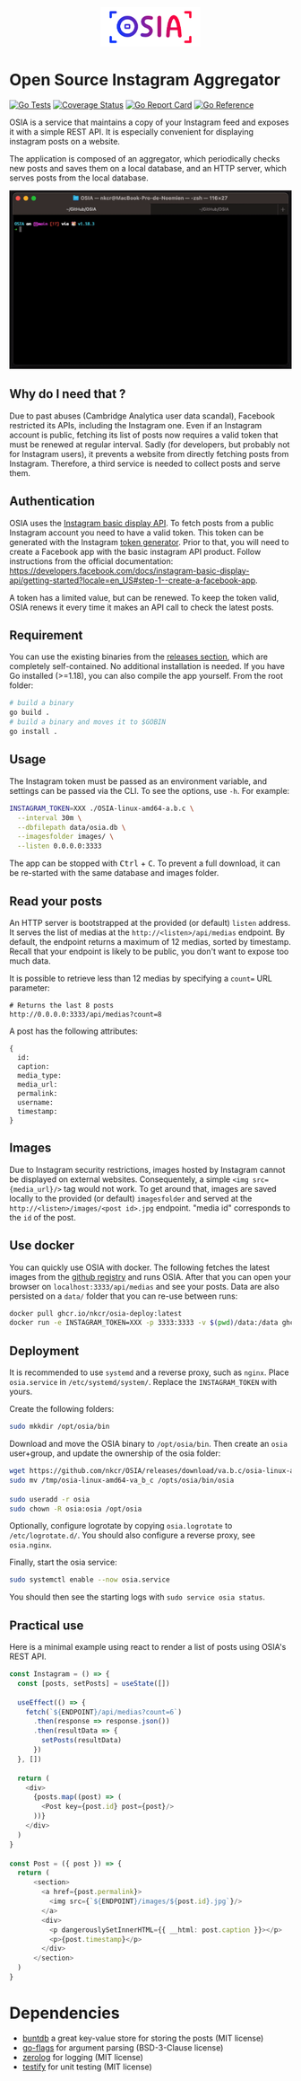 <div align="center">
<img width="180" src=".assets/logo.jpg"/>
</div>

# Open Source Instagram Aggregator

[![Go Tests](https://github.com/nkcr/OSIA/actions/workflows/go.yml/badge.svg)](https://github.com/nkcr/OSIA/actions/workflows/go.yml)
[![Coverage Status](https://coveralls.io/repos/github/nkcr/OSIA/badge.svg?branch=main)](https://coveralls.io/github/nkcr/OSIA?branch=main)
[![Go Report Card](https://goreportcard.com/badge/github.com/nkcr/OSIA)](https://goreportcard.com/report/github.com/nkcr/OSIA)
[![Go Reference](https://pkg.go.dev/badge/github.com/nkcr/OSIA.svg)](https://pkg.go.dev/github.com/nkcr/OSIA)

OSIA is a service that maintains a copy of your Instagram feed and exposes it
with a simple REST API. It is especially convenient for displaying instagram
posts on a website.

The application is composed of an aggregator, which periodically checks new
posts and saves them on a local database, and an HTTP server, which serves posts
from the local database. 

<div align="center">

![demo](.assets/OSIA-demo.gif)

</div>

## Why do I need that ?

Due to past abuses (Cambridge Analytica user data scandal), Facebook restricted
its APIs, including the Instagram one. Even if an Instagram account is public,
fetching its list of posts now requires a valid token that must be renewed at
regular interval. Sadly (for developers, but probably not for Instagram users),
it prevents a website from directly fetching posts from Instagram. Therefore, a
third service is needed to collect posts and serve them.

## Authentication

OSIA uses the [Instagram basic display
API](https://developers.facebook.com/docs/instagram-basic-display-api/). To
fetch posts from a public Instagram account you need to have a valid token. This
token can be generated with the Instagram [token
generator](https://developers.facebook.com/docs/instagram-basic-display-api/overview?locale=en_US#user-token-generator).
Prior to that, you will need to create a Facebook app with the basic instagram
API product. Follow instructions from the official documentation:
https://developers.facebook.com/docs/instagram-basic-display-api/getting-started?locale=en_US#step-1--create-a-facebook-app.

A token has a limited value, but can be renewed. To keep the token valid, OSIA
renews it every time it makes an API call to check the latest posts.

## Requirement

You can use the existing binaries from the [releases
section](https://github.com/nkcr/OSIA/releases), which are completely
self-contained. No additional installation is needed. If you have Go installed
(>=1.18), you can also compile the app yourself. From the root folder:

```sh
# build a binary
go build .
# build a binary and moves it to $GOBIN
go install .
```

## Usage

The Instagram token must be passed as an environment variable, and settings can
be passed via the CLI. To see the options, use `-h`. For example:

```sh
INSTAGRAM_TOKEN=XXX ./OSIA-linux-amd64-a.b.c \
  --interval 30m \
  --dbfilepath data/osia.db \
  --imagesfolder images/ \
  --listen 0.0.0.0:3333
```

The app can be stopped with <kbd>Ctrl</kbd> + <kbd>C</kbd>. To prevent a full
download, it can be re-started with the same database and images folder.

## Read your posts

An HTTP server is bootstrapped at the provided (or default) `listen` address. It
serves the list of medias at the `http://<listen>/api/medias` endpoint. By
default, the endpoint returns a maximum of 12 medias, sorted by timestamp.
Recall that your endpoint is likely to be public, you don't want to expose too
much data.

It is possible to retrieve less than 12 medias by specifying a `count=` URL
parameter:

```
# Returns the last 8 posts
http://0.0.0.0:3333/api/medias?count=8
```

A post has the following attributes:

```
{
  id:
  caption:
  media_type:
  media_url:
  permalink:
  username:
  timestamp:
}
```

## Images

Due to Instagram security restrictions, images hosted by Instagram cannot be
displayed on external websites. Consequentely, a simple `<img src={media_url}/>`
tag would not work. To get around that, images are saved locally to the provided
(or default) `imagesfolder` and served at the `http://<listen>/images/<post
id>.jpg` endpoint. "media id" corresponds to the `id` of the post.

## Use docker

You can quickly use OSIA with docker. The following fetches the latest images
from the [github
registry](https://github.com/nkcr/OSIA/pkgs/container/osia-deploy) and runs
OSIA. After that you can open your browser on `localhost:3333/api/medias` and
see your posts. Data are also persisted on a `data/` folder that you can re-use
between runs:

```sh
docker pull ghcr.io/nkcr/osia-deploy:latest
docker run -e INSTAGRAM_TOKEN=XXX -p 3333:3333 -v $(pwd)/data:/data ghcr.io/nkcr/osia-deploy
```

## Deployment

It is recommended to use `systemd` and a reverse proxy, such as `nginx`. Place
`osia.service` in `/etc/systemd/system/`. Replace the `INSTAGRAM_TOKEN` with
yours.

Create the following folders:

```sh
sudo mkkdir /opt/osia/bin
```

Download and move the OSIA binary to `/opt/osia/bin`. Then create an `osia`
user+group, and update the ownership of the osia folder:

```sh
wget https://github.com/nkcr/OSIA/releases/download/va.b.c/osia-linux-amd64-va_b_c /tmp
sudo mv /tmp/osia-linux-amd64-va_b_c /opts/osia/bin/osia

sudo useradd -r osia
sudo chown -R osia:osia /opt/osia
```

Optionally, configure logrotate by copying `osia.logrotate` to
`/etc/logrotate.d/`. You should also configure a reverse proxy, see
`osia.nginx`.

Finally, start the osia service:

```sh
sudo systemctl enable --now osia.service
```

You should then see the starting logs with `sudo service osia status`.

## Practical use

Here is a minimal example using react to render a list of posts using OSIA's
REST API.

```ts
const Instagram = () => {
  const [posts, setPosts] = useState([])

  useEffect(() => {
    fetch(`${ENDPOINT}/api/medias?count=6`)
      .then(response => response.json())
      .then(resultData => {
        setPosts(resultData)
      })
  }, [])

  return (
    <div>
      {posts.map((post) => (
        <Post key={post.id} post={post}/>
      ))}
    </div>
  )
}

const Post = ({ post }) => {
  return (
      <section>
        <a href={post.permalink}>
          <img src={`${ENDPOINT}/images/${post.id}.jpg`}/>
        </a>
        <div>
          <p dangerouslySetInnerHTML={{ __html: post.caption }}></p>
          <p>{post.timestamp}</p>
        </div>
      </section>
  )
}
```

# Dependencies

- [buntdb](https://github.com/tidwall/buntdb) a great key-value store for storing the posts (MIT license)
- [go-flags](https://github.com/jessevdk/go-flags) for argument parsing (BSD-3-Clause license)
- [zerolog](https://github.com/rs/zerolog) for logging (MIT license)
- [testify](https://github.com/stretchr/testify) for unit testing (MIT license)